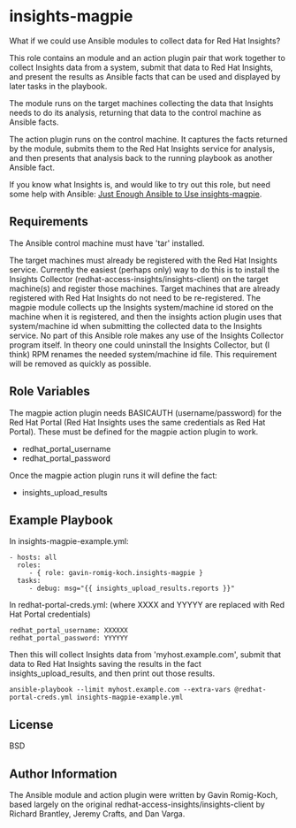insights-magpie
===============

What if we could use Ansible modules to collect data for Red Hat Insights?

This role contains an module and an action plugin pair that work together to collect Insights data from a system,
submit that data to Red Hat Insights, and present the results as Ansible facts that can be used and displayed by
later tasks in the playbook.   

The module runs on the target machines collecting the data that Insights needs to do its analysis, returning
that data to the control machine as Ansible facts.

The action plugin runs on the control machine.  It captures the facts returned by the module, submits them to
the Red Hat Insights service for analysis, and then presents that analysis back to the running playbook as 
another Ansible fact.

If you know what Insights is, and would like to try out this role, but need some help with Ansible: [Just Enough Ansible to Use insights-magpie](https://github.com/gavin-romig-koch/insights-magpie/wiki/Just-Enough-about-Ansible-to-Use-insights-magpie).

Requirements
------------

The Ansible control machine must have 'tar' installed.   

The target machines must already be registered with the Red Hat Insights service.  Currently the easiest 
(perhaps only) way to do this is to install the Insights Collector (redhat-access-insights/insights-client)
on the target machine(s) and register those machines.  Target machines that are already registered with
Red Hat Insights do not need to be re-registered.  The magpie module collects up the Insights system/machine
id stored on the machine when it is registered, and then the insights action plugin uses that system/machine id
when submitting the collected data to the Insights service.  No part of this Ansible role makes any use of the
Insights Collector program itself.  In theory one could uninstall the Insights Collector, but (I think) RPM
renames the needed system/machine id file.  This requirement will be removed as quickly as possible.

Role Variables
--------------

The magpie action plugin needs BASICAUTH (username/password) for the Red Hat Portal (Red Hat Insights
uses the same credentials as Red Hat Portal). These must be defined for the magpie action plugin
to work.

* redhat_portal_username 
* redhat_portal_password

Once the magpie action plugin runs it will define the fact:

* insights_upload_results


Example Playbook
----------------

  In insights-magpie-example.yml:

    - hosts: all
      roles:
         - { role: gavin-romig-koch.insights-magpie }
      tasks:
         - debug: msg="{{ insights_upload_results.reports }}"
    
    
  In redhat-portal-creds.yml: (where XXXX and YYYYY are replaced with Red Hat Portal credentials)

    redhat_portal_username: XXXXXX
    redhat_portal_password: YYYYYY
    
  Then this will collect Insights data from 'myhost.example.com', submit that data to 
  Red Hat Insights saving the results in the fact insights_upload_results, and then print out 
  those results.

    ansible-playbook --limit myhost.example.com --extra-vars @redhat-portal-creds.yml insights-magpie-example.yml
 
    
License
-------

BSD

Author Information
------------------

The Ansible module and action plugin were written by Gavin Romig-Koch, based largely on the original redhat-access-insights/insights-client by Richard Brantley, Jeremy Crafts, and Dan Varga.
